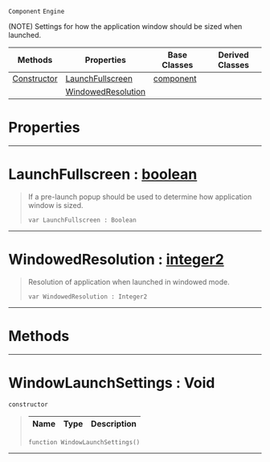  `Component` `Engine`



(NOTE) Settings for how the application window should be sized when launched.

|Methods|Properties|Base Classes|Derived Classes|
|---|---|---|---|
|[ Constructor](https://github.com/PlasmaEngine/PlasmaDocs/blob/master/code_reference/class_reference/windowlaunchsettings.markdown#windowlaunchsettings-voi)|[ LaunchFullscreen](https://github.com/PlasmaEngine/PlasmaDocs/blob/master/code_reference/class_reference/windowlaunchsettings.markdown#launchfullscreen-plasma-en)|[component](https://github.com/PlasmaEngine/PlasmaDocs/blob/master/code_reference/class_reference/component.markdown)| |
| |[ WindowedResolution](https://github.com/PlasmaEngine/PlasmaDocs/blob/master/code_reference/class_reference/windowlaunchsettings.markdown#windowedresolution-plasma)| | |


 #  Properties


---  
 #  LaunchFullscreen : [boolean](https://github.com/PlasmaEngine/PlasmaDocs/blob/master/code_reference/lightning_base_types/boolean.markdown)

> If a pre-launch popup should be used to determine how application window is sized.
> ``` lang=cpp, name=Lightning
> var LaunchFullscreen : Boolean


---  
 #  WindowedResolution : [integer2](https://github.com/PlasmaEngine/PlasmaDocs/blob/master/code_reference/lightning_base_types/integer2.markdown)

> Resolution of application when launched in windowed mode.
> ``` lang=cpp, name=Lightning
> var WindowedResolution : Integer2


---  
 #  Methods


---  
 #  WindowLaunchSettings : Void

 `constructor`

> 
> |Name|Type|Description|
> |---|---|---|
> ``` lang=cpp, name=Lightning
> function WindowLaunchSettings()
> ``` 


---  
 

 